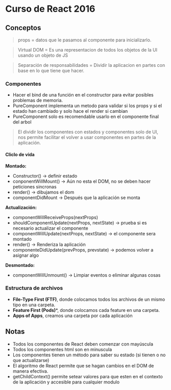 # Curso de React 2016

## Conceptos
> props = datos que le pasamos al componente para inicializarlo.

> Virtual DOM = Es una representacion de todos los objetos de la UI usando un objeto de JS

> Separación de responsabilidades = Dividir la aplicacion en partes con base en lo que tiene que hacer.

### Componentes
* Hacer el bind de una función en el constructor para evitar posibles problemas de memoria.
* PureComponent implementa un metodo para validar si los props y si el estado han cambiado y solo hace el render si cambian 
* PureComponent solo es recomendable usarlo en el componente final del arbol
> El dividir los componentes con estados y componentes solo de UI, nos permite facilitar el volver a usar componentes en partes de la aplicación.

#### Cliclo de vida
**Montado:**
* Constructor() → definir estado
* conponentWillMount() → Aún no esta el DOM, no se deben hacer peticiones sincronas
* render() → dibujamos el dom
* componentDidMount → Después que la aplicación se monta

**Actualización:**
* componentWillReceiveProps(nextProps)
* shouldComponentUpdate(nextProps, nextState) → prueba si es necesario actualizar el componente
* componentWillUpdate(nextProps, nextState) → el componente sera montado
* render() → Renderiza la aplicación
* componenteDidUpdate(prevProps, prevstate) → podemos volver a asignar algo

**Desmontado:**
* componentWillUnmount() → Limpiar eventos o eliminar algunas cosas

### Estructura de archivos

* **File-Type First (FTF)**, donde colocamos todos los archivos de un mismo tipo en una carpeta.
* **Feature First (Pods)***, donde colocamos cada feature en una carpeta.
* **Apps of Apps**, creamos una carpeta por cada aplicación



## Notas
* Todos los componentes de React deben comenzar con mayúscula
* Todos los componentes html son en minuscula
* Los componentes tienen un método para saber su estado (si tienen o no que actualizarse)
* El algoritmo de React permite que se hagan cambios en el DOM de manera efectiva.
* getChildContext() permite setear valores para que esten en el contexto de la aplicación y accesible para cualquier modulo